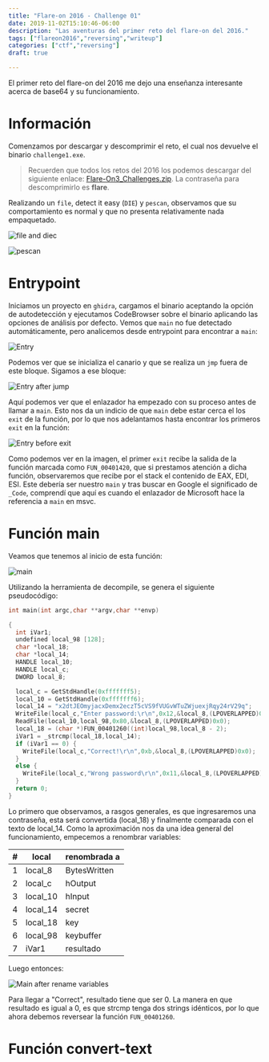 ```yaml
---
title: "Flare-on 2016 - Challenge 01"
date: 2019-11-02T15:10:46-06:00
description: "Las aventuras del primer reto del flare-on del 2016."
tags: ["flareon2016","reversing","writeup"]
categories: ["ctf","reversing"]
draft: true

---
```


El primer reto del flare-on del 2016 me dejo una enseñanza interesante acerca de base64 y su funcionamiento.
<!--more-->

# Información

Comenzamos por descargar y descomprimir el reto, el cual nos devuelve el binario `challenge1.exe`.

> Recuerden que todos los retos del 2016 los podemos descargar del siguiente enlace: [Flare-On3_Challenges.zip](http://flare-on.com/files/Flare-On3_Challenges.zip). La contraseña para descomprimirlo es **flare**.

Realizando un `file`, detect it easy (`DIE`) y `pescan`, observamos que su comportamiento es normal y que no presenta relativamente nada empaquetado.

![file and diec](/img/flareon2016-c1/file.png)

![pescan](/img/flareon2016-c1/pescan.png)

# Entrypoint

Iniciamos un proyecto en `ghidra`, cargamos el binario aceptando la opción de autodetección y ejecutamos CodeBrowser sobre el binario aplicando las opciones de análisis por defecto. Vemos que `main` no fue detectado automáticamente, pero analicemos desde entrypoint para encontrar a `main`:

![Entry](/img/flareon2016-c1/entry0.png)

Podemos ver que se inicializa el canario y que se realiza un `jmp` fuera de este bloque. Sigamos a ese bloque:

![Entry after jump](/img/flareon2016-c1/entry1.png)

Aquí podemos ver que el enlazador ha empezado con su proceso antes de llamar a `main`. Esto nos da un indicio de que `main` debe estar cerca el los `exit` de la función, por lo que nos adelantamos hasta encontrar los primeros `exit` en la función:

![Entry before exit](/img/flareon2016-c1/entry2.png)

Como podemos ver en la imagen, el primer `exit` recibe la salida de la función marcada como `FUN_00401420`, que si prestamos atención a dicha función, observaremos que recibe por el stack el contenido de EAX, EDI, ESI. Este debería ser nuestro `main` y tras buscar en Google el significado de `_Code`, comprendí que aquí es cuando el enlazador de Microsoft hace la referencia a `main` en msvc.

# Función main

Veamos que tenemos al inicio de esta función:

![main](/img/flareon2016-c1/main1.png)

Utilizando la herramienta de decompile, se genera el siguiente pseudocódigo:

```c
int main(int argc,char **argv,char **envp)

{
  int iVar1;
  undefined local_98 [128];
  char *local_18;
  char *local_14;
  HANDLE local_10;
  HANDLE local_c;
  DWORD local_8;

  local_c = GetStdHandle(0xfffffff5);
  local_10 = GetStdHandle(0xfffffff6);
  local_14 = "x2dtJEOmyjacxDemx2eczT5cVS9fVUGvWTuZWjuexjRqy24rV29q";
  WriteFile(local_c,"Enter password:\r\n",0x12,&local_8,(LPOVERLAPPED)0x0);
  ReadFile(local_10,local_98,0x80,&local_8,(LPOVERLAPPED)0x0);
  local_18 = (char *)FUN_00401260((int)local_98,local_8 - 2);
  iVar1 = _strcmp(local_18,local_14);
  if (iVar1 == 0) {
    WriteFile(local_c,"Correct!\r\n",0xb,&local_8,(LPOVERLAPPED)0x0);
  }
  else {
    WriteFile(local_c,"Wrong password\r\n",0x11,&local_8,(LPOVERLAPPED)0x0);
  }
  return 0;
}
```

Lo primero que observamos, a rasgos generales, es que ingresaremos una contraseña, esta será convertida (local_18) y finalmente comparada con el texto de local_14. Como la aproximación nos da una idea general del funcionamiento, empecemos a renombrar variables:

| # | local    | renombrada a |
|---|----------|--------------|
| 1 | local_8  | BytesWritten |
| 2 | local_c  | hOutput      |
| 3 | local_10 | hInput       |
| 4 | local_14 | secret       |
| 5 | local_18 | key          |
| 6 | local_98 | keybuffer    |
| 7 | iVar1    | resultado    |

Luego entonces:

![Main after rename variables](/img/flareon2016-c1/main2.png)

Para llegar a "Correct", resultado tiene que ser 0. La manera en que resultado es igual a 0, es que strcmp tenga dos strings idénticos, por lo que ahora debemos reversear la función `FUN_00401260`.

# Función convert-text
